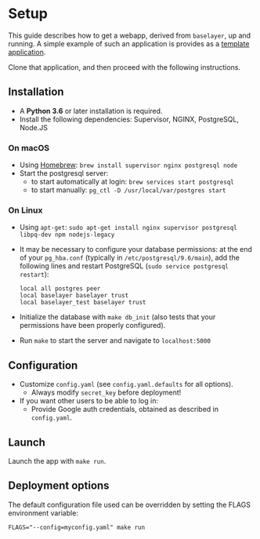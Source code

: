 # Setup

This guide describes how to get a webapp, derived from `baselayer`, up
and running.  A simple example of such an application is provides as a
[template application](https://github.com/cesium-ml/baselayer_template_app).

Clone that application, and then proceed with the following instructions.

## Installation

- A **Python 3.6** or later installation is required.
- Install the following dependencies: Supervisor, NGINX, PostgreSQL, Node.JS

### On macOS

- Using [Homebrew](http://brew.sh/): `brew install supervisor nginx postgresql node`
- Start the postgresql server:
  - to start automatically at login: `brew services start postgresql`
  - to start manually: `pg_ctl -D /usr/local/var/postgres start`

### On Linux

- Using `apt-get`:
  `sudo apt-get install nginx supervisor postgresql libpq-dev npm nodejs-legacy`
- It may be necessary to configure your database permissions: at
  the end of your `pg_hba.conf` (typically in `/etc/postgresql/9.6/main`),
  add the following lines and restart PostgreSQL
  (`sudo service postgresql restart`):
  ```
  local all postgres peer
  local baselayer baselayer trust
  local baselayer_test baselayer trust
  ```

- Initialize the database with `make db_init` (also tests that your
  permissions have been properly configured).

- Run `make` to start the server and navigate to `localhost:5000`

## Configuration

- Customize `config.yaml` (see `config.yaml.defaults` for all options).
  - Always modify `secret_key` before deployment!
- If you want other users to be able to log in:
  - Provide Google auth credentials, obtained as described in `config.yaml`.

## Launch

Launch the app with `make run`.

## Deployment options

The default configuration file used can be overridden by setting the
FLAGS environment variable:

```
FLAGS="--config=myconfig.yaml" make run
```
